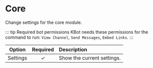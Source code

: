 # Core <Badge type='tip' text='Slash' />

Change settings for the core module.

::: tip Required bot permissions
KBot needs these permissions for the command to run: `View Channel`, `Send Messages`, `Embed Links`.
:::

| Option   | Required | Description                |
|----------|:--------:|:---------------------------|
| Settings |    ✓     | Show the current settings. |
